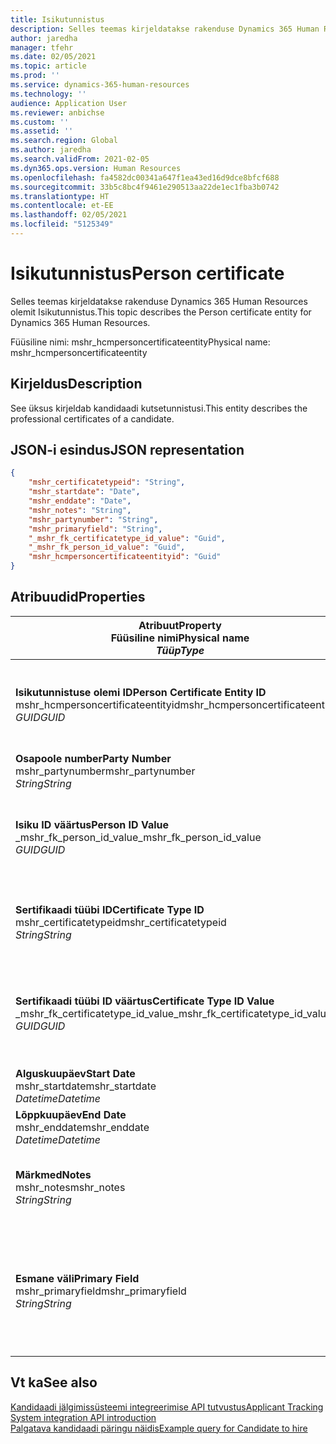 ```yaml
---
title: Isikutunnistus
description: Selles teemas kirjeldatakse rakenduse Dynamics 365 Human Resources olemit Isikutunnistus.
author: jaredha
manager: tfehr
ms.date: 02/05/2021
ms.topic: article
ms.prod: ''
ms.service: dynamics-365-human-resources
ms.technology: ''
audience: Application User
ms.reviewer: anbichse
ms.custom: ''
ms.assetid: ''
ms.search.region: Global
ms.author: jaredha
ms.search.validFrom: 2021-02-05
ms.dyn365.ops.version: Human Resources
ms.openlocfilehash: fa4582dc00341a647f1ea43ed16d9dce8bfcf688
ms.sourcegitcommit: 33b5c8bc4f9461e290513aa22de1ec1fba3b0742
ms.translationtype: HT
ms.contentlocale: et-EE
ms.lasthandoff: 02/05/2021
ms.locfileid: "5125349"
---
```

# <a name="person-certificate"></a><span data-ttu-id="49d23-103">Isikutunnistus</span><span class="sxs-lookup"><span data-stu-id="49d23-103">Person certificate</span></span>

<span data-ttu-id="49d23-104">Selles teemas kirjeldatakse rakenduse Dynamics 365 Human Resources olemit Isikutunnistus.</span><span class="sxs-lookup"><span data-stu-id="49d23-104">This topic describes the Person certificate entity for Dynamics 365 Human Resources.</span></span>

<span data-ttu-id="49d23-105">Füüsiline nimi: mshr_hcmpersoncertificateentity</span><span class="sxs-lookup"><span data-stu-id="49d23-105">Physical name: mshr_hcmpersoncertificateentity</span></span>

## <a name="description"></a><span data-ttu-id="49d23-106">Kirjeldus</span><span class="sxs-lookup"><span data-stu-id="49d23-106">Description</span></span>

<span data-ttu-id="49d23-107">See üksus kirjeldab kandidaadi kutsetunnistusi.</span><span class="sxs-lookup"><span data-stu-id="49d23-107">This entity describes the professional certificates of a candidate.</span></span>

## <a name="json-representation"></a><span data-ttu-id="49d23-108">JSON-i esindus</span><span class="sxs-lookup"><span data-stu-id="49d23-108">JSON representation</span></span>

```json
{
    "mshr_certificatetypeid": "String",
    "mshr_startdate": "Date",
    "mshr_enddate": "Date",
    "mshr_notes": "String",
    "mshr_partynumber": "String",
    "mshr_primaryfield": "String",
    "_mshr_fk_certificatetype_id_value": "Guid",
    "_mshr_fk_person_id_value": "Guid",
    "mshr_hcmpersoncertificateentityid": "Guid"
}
```

## <a name="properties"></a><span data-ttu-id="49d23-109">Atribuudid</span><span class="sxs-lookup"><span data-stu-id="49d23-109">Properties</span></span>

| <span data-ttu-id="49d23-110">Atribuut</span><span class="sxs-lookup"><span data-stu-id="49d23-110">Property</span></span><br><span data-ttu-id="49d23-111">**Füüsiline nimi**</span><span class="sxs-lookup"><span data-stu-id="49d23-111">**Physical name**</span></span><br><span data-ttu-id="49d23-112">**_Tüüp_**</span><span class="sxs-lookup"><span data-stu-id="49d23-112">**_Type_**</span></span> | <span data-ttu-id="49d23-113">Kasuta</span><span class="sxs-lookup"><span data-stu-id="49d23-113">Use</span></span> | <span data-ttu-id="49d23-114">Kirjeldus</span><span class="sxs-lookup"><span data-stu-id="49d23-114">Description</span></span> |
| --- | --- | --- |
| <span data-ttu-id="49d23-115">**Isikutunnistuse olemi ID**</span><span class="sxs-lookup"><span data-stu-id="49d23-115">**Person Certificate Entity ID**</span></span><br><span data-ttu-id="49d23-116">mshr_hcmpersoncertificateentityid</span><span class="sxs-lookup"><span data-stu-id="49d23-116">mshr_hcmpersoncertificateentityid</span></span><br><span data-ttu-id="49d23-117">*GUID*</span><span class="sxs-lookup"><span data-stu-id="49d23-117">*GUID*</span></span> | <span data-ttu-id="49d23-118">Kirjutuskaitstud</span><span class="sxs-lookup"><span data-stu-id="49d23-118">Read-only</span></span><br><span data-ttu-id="49d23-119">Nõutav</span><span class="sxs-lookup"><span data-stu-id="49d23-119">Required</span></span> | <span data-ttu-id="49d23-120">Süsteemi loodud kordumatu identifikaator isikutunnistuse üksuse kirjele.</span><span class="sxs-lookup"><span data-stu-id="49d23-120">System-generated unique identifier for the person certificate entity record.</span></span> |
| <span data-ttu-id="49d23-121">**Osapoole number**</span><span class="sxs-lookup"><span data-stu-id="49d23-121">**Party Number**</span></span><br><span data-ttu-id="49d23-122">mshr_partynumber</span><span class="sxs-lookup"><span data-stu-id="49d23-122">mshr_partynumber</span></span><br><span data-ttu-id="49d23-123">*String*</span><span class="sxs-lookup"><span data-stu-id="49d23-123">*String*</span></span> | <span data-ttu-id="49d23-124">Loe/kirjuta</span><span class="sxs-lookup"><span data-stu-id="49d23-124">Read/write</span></span><br><span data-ttu-id="49d23-125">Nõutav</span><span class="sxs-lookup"><span data-stu-id="49d23-125">Required</span></span> | <span data-ttu-id="49d23-126">Kandidaadi osapoole (isiku) ID.</span><span class="sxs-lookup"><span data-stu-id="49d23-126">The party (person) ID of the candidate.</span></span> |
| <span data-ttu-id="49d23-127">**Isiku ID väärtus**</span><span class="sxs-lookup"><span data-stu-id="49d23-127">**Person ID Value**</span></span><br><span data-ttu-id="49d23-128">_mshr_fk_person_id_value</span><span class="sxs-lookup"><span data-stu-id="49d23-128">_mshr_fk_person_id_value</span></span><br><span data-ttu-id="49d23-129">*GUID*</span><span class="sxs-lookup"><span data-stu-id="49d23-129">*GUID*</span></span> | <span data-ttu-id="49d23-130">Kirjutuskaitstud</span><span class="sxs-lookup"><span data-stu-id="49d23-130">Read-only</span></span><br><span data-ttu-id="49d23-131">Nõutav</span><span class="sxs-lookup"><span data-stu-id="49d23-131">Required</span></span><br><span data-ttu-id="49d23-132">Võõrvõti: mshr_dirpersonentityid olemile mshr_dirpersonentity</span><span class="sxs-lookup"><span data-stu-id="49d23-132">Foreign key: mshr_dirpersonentityid of mshr_dirpersonentity</span></span> | <span data-ttu-id="49d23-133">Süsteemi loodud osapoole (isiku) olemi kirje kordumatu identifikaator.</span><span class="sxs-lookup"><span data-stu-id="49d23-133">The system-generated identifier of the party (person) entity record.</span></span> |
| <span data-ttu-id="49d23-134">**Sertifikaadi tüübi ID**</span><span class="sxs-lookup"><span data-stu-id="49d23-134">**Certificate Type ID**</span></span><br><span data-ttu-id="49d23-135">mshr_certificatetypeid</span><span class="sxs-lookup"><span data-stu-id="49d23-135">mshr_certificatetypeid</span></span><br><span data-ttu-id="49d23-136">*String*</span><span class="sxs-lookup"><span data-stu-id="49d23-136">*String*</span></span> | <span data-ttu-id="49d23-137">Loe/kirjuta</span><span class="sxs-lookup"><span data-stu-id="49d23-137">Read/write</span></span><br><span data-ttu-id="49d23-138">Nõutav</span><span class="sxs-lookup"><span data-stu-id="49d23-138">Required</span></span> |  <span data-ttu-id="49d23-139">Human Resourcesis määratletud serditüübi identifikaator.</span><span class="sxs-lookup"><span data-stu-id="49d23-139">The identifier of the certificate type defined in Human Resources.</span></span> |
| <span data-ttu-id="49d23-140">**Sertifikaadi tüübi ID väärtus**</span><span class="sxs-lookup"><span data-stu-id="49d23-140">**Certificate Type ID Value**</span></span><br><span data-ttu-id="49d23-141">_mshr_fk_certificatetype_id_value</span><span class="sxs-lookup"><span data-stu-id="49d23-141">_mshr_fk_certificatetype_id_value</span></span><br><span data-ttu-id="49d23-142">*GUID*</span><span class="sxs-lookup"><span data-stu-id="49d23-142">*GUID*</span></span> | <span data-ttu-id="49d23-143">Kirjutuskaitstud</span><span class="sxs-lookup"><span data-stu-id="49d23-143">Read-only</span></span><br><span data-ttu-id="49d23-144">Nõutav</span><span class="sxs-lookup"><span data-stu-id="49d23-144">Required</span></span><br><span data-ttu-id="49d23-145">Võõrvõti: mshr_hcmcertificatetypeentityid olemist mshr_hcmcertificatetypeentity</span><span class="sxs-lookup"><span data-stu-id="49d23-145">Foreign key: mshr_hcmcertificatetypeentityid of mshr_hcmcertificatetypeentity</span></span> | <span data-ttu-id="49d23-146">Seostatud üksuse serditüübi süsteemi loodud kordumatu identifikaator.</span><span class="sxs-lookup"><span data-stu-id="49d23-146">System-generated unique identifier of the certificate type in the associated entity.</span></span> |
| <span data-ttu-id="49d23-147">**Alguskuupäev**</span><span class="sxs-lookup"><span data-stu-id="49d23-147">**Start Date**</span></span><br><span data-ttu-id="49d23-148">mshr_startdate</span><span class="sxs-lookup"><span data-stu-id="49d23-148">mshr_startdate</span></span><br><span data-ttu-id="49d23-149">*Datetime*</span><span class="sxs-lookup"><span data-stu-id="49d23-149">*Datetime*</span></span> | <span data-ttu-id="49d23-150">Loe/kirjuta</span><span class="sxs-lookup"><span data-stu-id="49d23-150">Read/write</span></span><br><span data-ttu-id="49d23-151">Nõutav</span><span class="sxs-lookup"><span data-stu-id="49d23-151">Required</span></span> | <span data-ttu-id="49d23-152">Serdi väljastamise kuupäev.</span><span class="sxs-lookup"><span data-stu-id="49d23-152">The date at which the certificate was issued.</span></span> |
| <span data-ttu-id="49d23-153">**Lõppkuupäev**</span><span class="sxs-lookup"><span data-stu-id="49d23-153">**End Date**</span></span><br><span data-ttu-id="49d23-154">mshr_enddate</span><span class="sxs-lookup"><span data-stu-id="49d23-154">mshr_enddate</span></span><br><span data-ttu-id="49d23-155">*Datetime*</span><span class="sxs-lookup"><span data-stu-id="49d23-155">*Datetime*</span></span> | <span data-ttu-id="49d23-156">Loe/kirjuta</span><span class="sxs-lookup"><span data-stu-id="49d23-156">Read/write</span></span><br><span data-ttu-id="49d23-157">Valikuline</span><span class="sxs-lookup"><span data-stu-id="49d23-157">Optional</span></span> | <span data-ttu-id="49d23-158">Sertifikaadi aegumise kuupäev.</span><span class="sxs-lookup"><span data-stu-id="49d23-158">The date at which the certificate will expire.</span></span> |
| <span data-ttu-id="49d23-159">**Märkmed**</span><span class="sxs-lookup"><span data-stu-id="49d23-159">**Notes**</span></span><br><span data-ttu-id="49d23-160">mshr_notes</span><span class="sxs-lookup"><span data-stu-id="49d23-160">mshr_notes</span></span><br><span data-ttu-id="49d23-161">*String*</span><span class="sxs-lookup"><span data-stu-id="49d23-161">*String*</span></span> | <span data-ttu-id="49d23-162">Loe/kirjuta</span><span class="sxs-lookup"><span data-stu-id="49d23-162">Read/write</span></span><br><span data-ttu-id="49d23-163">Valikuline</span><span class="sxs-lookup"><span data-stu-id="49d23-163">Optional</span></span> | <span data-ttu-id="49d23-164">Märkused värbamishalduritele ja värbajatele kasutamiseks.</span><span class="sxs-lookup"><span data-stu-id="49d23-164">Notes for use by hiring managers and recruiters.</span></span> |
| <span data-ttu-id="49d23-165">**Esmane väli**</span><span class="sxs-lookup"><span data-stu-id="49d23-165">**Primary Field**</span></span><br><span data-ttu-id="49d23-166">mshr_primaryfield</span><span class="sxs-lookup"><span data-stu-id="49d23-166">mshr_primaryfield</span></span><br><span data-ttu-id="49d23-167">*String*</span><span class="sxs-lookup"><span data-stu-id="49d23-167">*String*</span></span> | <span data-ttu-id="49d23-168">Kirjutuskaitstud</span><span class="sxs-lookup"><span data-stu-id="49d23-168">Read-only</span></span><br><span data-ttu-id="49d23-169">Nõutav</span><span class="sxs-lookup"><span data-stu-id="49d23-169">Required</span></span> |  <span data-ttu-id="49d23-170">Väli, mida kasutatakse üksusekirje esmase ID-na.</span><span class="sxs-lookup"><span data-stu-id="49d23-170">Field to be used as an identifier of the entity record.</span></span> <span data-ttu-id="49d23-171">Osapoole numbri, sertifikaadi tüübi ID ja alguskuupäeva kombinatsioon.</span><span class="sxs-lookup"><span data-stu-id="49d23-171">Combination of party number, certificate type ID, and start date.</span></span> |

## <a name="see-also"></a><span data-ttu-id="49d23-172">Vt ka</span><span class="sxs-lookup"><span data-stu-id="49d23-172">See also</span></span>

[<span data-ttu-id="49d23-173">Kandidaadi jälgimissüsteemi integreerimise API tutvustus</span><span class="sxs-lookup"><span data-stu-id="49d23-173">Applicant Tracking System integration API introduction</span></span>](hr-admin-integration-ats-api-introduction.md)<br>
[<span data-ttu-id="49d23-174">Palgatava kandidaadi päringu näidis</span><span class="sxs-lookup"><span data-stu-id="49d23-174">Example query for Candidate to hire</span></span>](hr-admin-integration-ats-api-candidate-to-hire-example-query.md)

